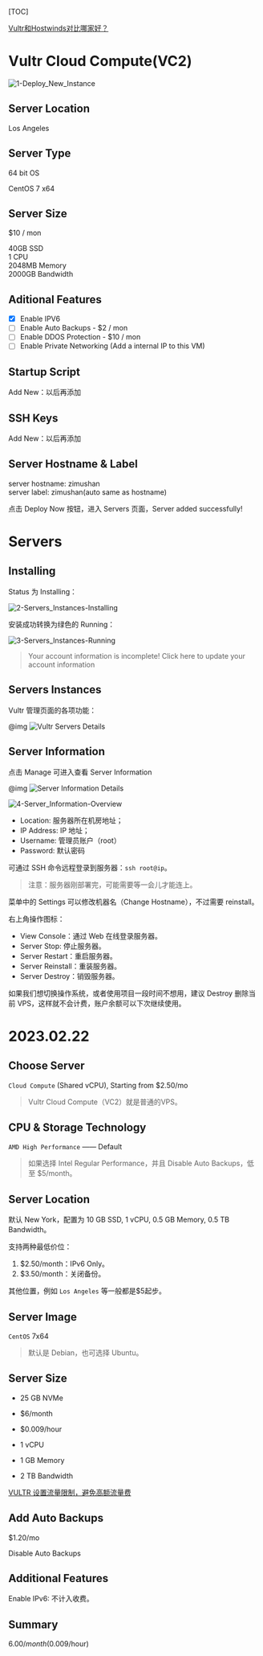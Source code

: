 
[TOC]

[Vultr和Hostwinds对比哪家好？](https://zhuanlan.zhihu.com/p/470011907)

# Vultr Cloud Compute(VC2)

![1-Deploy_New_Instance](images/1-Deploy_New_Instance.png)

## Server Location

Los Angeles

## Server Type

64 bit OS

CentOS 7 x64

## Server Size

$10 / mon

40GB SSD  
1 CPU  
2048MB Memory  
2000GB Bandwidth  

## Aditional Features

- [x] Enable IPV6  
- [ ] Enable Auto Backups - $2 / mon  
- [ ] Enable DDOS Protection - $10 / mon  
- [ ] Enable Private Networking (Add a internal IP to this VM)  

## Startup Script

Add New：以后再添加

## SSH Keys

Add New：以后再添加

## Server Hostname & Label

server hostname: zimushan  
server label: zimushan(auto same as hostname)  

点击 Deploy Now 按钮，进入 Servers 页面，Server added successfully!  

# Servers

## Installing

Status 为 Installing：

![2-Servers_Instances-Installing](images/2-Servers_Instances-Installing.png)

安装成功转换为绿色的 Running：

![3-Servers_Instances-Running](images/3-Servers_Instances-Running.png)

> Your account information is incomplete!  Click here to update your account information

## Servers Instances

 Vultr 管理页面的各项功能：
 
@img ![Vultr Servers Details](https://blog.starryvoid.com/wp-content/uploads/2016/08/Vultr.png)

## Server Information

点击 Manage 可进入查看 Server Information

@img ![Server Information Details](https://blog.starryvoid.com/wp-content/uploads/2016/08/Vultr%E8%AF%B4%E6%98%8E.png)

![4-Server_Information-Overview](images/4-Server_Information-Overview.png)

- Location: 服务器所在机房地址；  
- IP Address: IP 地址；  
- Username: 管理员账户（root）  
- Password: 默认密码  

可通过 SSH 命令远程登录到服务器：`ssh root@ip`。

> 注意：服务器刚部署完，可能需要等一会儿才能连上。

菜单中的 Settings 可以修改机器名（Change Hostname），不过需要 reinstall。

右上角操作图标：

- View Console：通过 Web 在线登录服务器。  
- Server Stop: 停止服务器。  
- Server Restart：重启服务器。  
- Server Reinstall：重装服务器。  
- Server Destroy：销毁服务器。  

如果我们想切换操作系统，或者使用项目一段时间不想用，建议 Destroy 删除当前 VPS，这样就不会计费，账户余额可以下次继续使用。

# 2023.02.22

## Choose Server

`Cloud Compute` (Shared vCPU), Starting from $2.50/mo

> Vultr Cloud Compute（VC2）就是普通的VPS。

## CPU & Storage Technology

`AMD High Performance` —— Default

> 如果选择 Intel Regular Performance，并且 Disable Auto Backups，低至 $5/month。

## Server Location

默认 New York，配置为 10 GB SSD, 1 vCPU, 0.5 GB Memory, 0.5 TB Bandwidth。

支持两种最低价位：

1. $2.50/month：IPv6 Only。
2. $3.50/month：关闭备份。

其他位置，例如 `Los Angeles` 等一般都是$5起步。

## Server Image

`CentOS` 7x64

> 默认是 Debian，也可选择 Ubuntu。

## Server Size

- 25 GB NVMe
- $6/month
- $0.009/hour

- 1 vCPU
- 1 GB Memory
- 2 TB Bandwidth

[VULTR 设置流量限制，避免高额流量费](https://www.vultrvps.com/vultr-bandwidth-limit.html)

## Add Auto Backups

$1.20/mo

Disable Auto Backups

## Additional Features

Enable IPv6: 不计入收费。

## Summary

$6.00/month ($0.009/hour)
